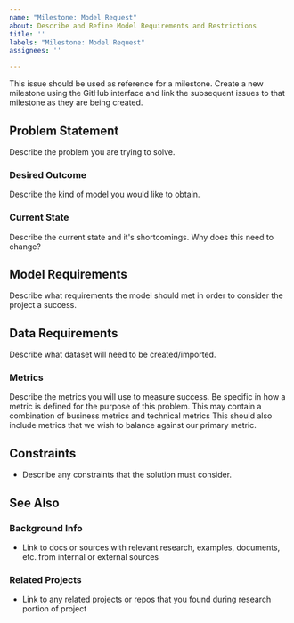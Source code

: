 ```yaml
---
name: "Milestone: Model Request"
about: Describe and Refine Model Requirements and Restrictions
title: ''
labels: "Milestone: Model Request"
assignees: ''

---
```


This issue should be used as reference for a milestone. Create a new milestone using the GitHub interface and link the subsequent issues to that milestone as they are being created.

## Problem Statement

Describe the problem you are trying to solve.

### Desired Outcome

Describe the kind of model you would like to obtain.

### Current State

Describe the current state and it's shortcomings. Why does this need to change?

## Model Requirements

Describe what requirements the model should met in order to consider the project a success.

## Data Requirements

Describe what dataset will need to be created/imported.

### Metrics

Describe the metrics you will use to measure success.
Be specific in how a metric is defined for the purpose of this problem.
This may contain a combination of business metrics and technical metrics
This should also include metrics that we wish to balance against our primary metric.

## Constraints

- Describe any constraints that the solution must consider.

## See Also

### Background Info

- Link to docs or sources with relevant research, examples, documents, etc. from internal or external sources

### Related Projects

- Link to any related projects or repos that you found during research portion of project
